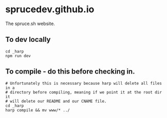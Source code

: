 # sprucedev.github.io
The spruce.sh website.

## To dev locally

    cd _harp
    npm run dev

## To compile - do this before checking in.

	# Unfortunately this is necessary because harp will delete all files in a
	# directory before compiling, meaning if we point it at the root dir it
	# will delete our README and our CNAME file. 
	cd _harp
    harp compile && mv www/* ../
